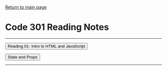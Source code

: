   
[Return to main page](https://KrisDunning.github.io/reading-notes/)

# Code 301 Reading Notes  

-----

<Button onClick= "window.location.href='https://krisdunning.github.io/301-Reading-Notes/Read01.html';">Reading 01- Intro to HTML and JavaScript</button>  

<Button onClick= "window.location.href='https://krisdunning.github.io/301-Reading-Notes/Read02.html';">State and Props</button> 

-----
